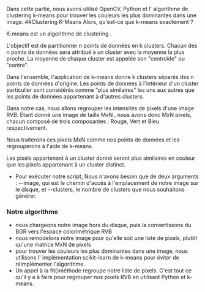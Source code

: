Dans cette partie, nous avons utilisé OpenCV, Python et l' algorithme de clustering k-means pour trouver les couleurs les plus dominantes dans une image.
##Clustering K-Means
Alors, qu'est-ce que k-means exactement ?

K-means est un algorithme de clustering .

L'objectif est de partitionner n points de données en k clusters. Chacun des n points de données sera attribué à un cluster avec la moyenne la plus proche. La moyenne de chaque cluster est appelée son "centroïde" ou "centre".

Dans l'ensemble, l'application de k-means donne k clusters séparés des n points de données d'origine. Les points de données à l'intérieur d'un cluster particulier sont considérés comme "plus similaires" les uns aux autres que les points de données appartenant à d'autres clusters.

Dans notre cas, nous allons regrouper les intensités de pixels d'une image RVB. Étant donné une image de taille MxN , nous avons donc MxN pixels, chacun composé de trois composantes : Rouge, Vert et Bleu respectivement.

Nous traiterons ces pixels MxN comme nos points de données et les regrouperons à l'aide de k-means.

Les pixels appartenant à un cluster donné seront plus similaires en couleur que les pixels appartenant à un cluster distinct.

- Pour exécuter notre script, Nous n'avons besoin que de deux arguments : --image, qui est le chemin d'accès à l'emplacement de notre image sur le disque, et --clusters, le nombre de clusters que nous souhaitons générer.

### Notre algorithme  
-  nous chargeons notre image hors du disque, puis la convertissons du BGR vers l'espace colorimétrique RVB
- nous remodelons notre image pour qu'elle soit une liste de pixels, plutôt qu'une matrice MxN de pixels
- pour trouver les couleurs les plus dominantes dans une image, nous utilisons l' implémentation scikit-learn de k-means pour éviter de réimplémenter l'algorithme.
- Un appel à la fit()méthode regroupe notre liste de pixels. C'est tout ce qu'il y a à faire pour regrouper nos pixels RVB en utilisant Python et k-means.
